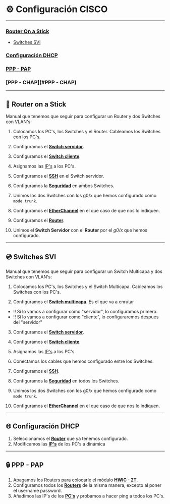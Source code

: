 # ⚙️ Configuración CISCO
---

### [Router On a Stick](#router-on-a-stick)
- [Switches SVI](#switches-svi)
### [Configuración DHCP](#Configuración-DHCP)
### [PPP - PAP](#PPP---PAP)
### [PPP - CHAP](#PPP - CHAP)

---
## 🛜 Router on a Stick

Manual que tenemos que seguir para configurar un Router y dos Switches con VLAN's:

1. Colocamos los PC's, los Switches y el Router. Cableamos los Switches con los PC's.

2. Configuramos el **[Switch servidor](servidor.md)**.

3. Configuramos el **[Switch cliente](cliente.md)**.

4. Asignamos las [IP's](ips.md) a los PC's.

5. Configuramos el **[SSH](ssh.md)** en el Switch servidor.

6. Configuramos la **[Seguridad](seguridad.md)** en ambos Switches.

7. Unimos los dos Switches con los g0/x que hemos configurado como `mode trunk`.

8. Configuramos el **[EtherChannel](etherchannel.md)** en el que caso de que nos lo indiquen.

9. Configuramos el **[Router](router.md)**.

10. Unimos el **Switch Servidor** con el **Router** por el *g0/x* que hemos configurado.

---
## 💿 Switches SVI

Manual que tenemos que seguir para configurar un Switch Multicapa y dos Switches con VLAN's:

1. Colocamos los PC's, los Switches y el Switch Multicapa. Cableamos los Switches con los PC's.

2. Configuramos el **[Switch multicapa](multicapasvi.md)**. Es el que va a enrutar 
  - ‼️ Si lo vamos a configurar como "servidor", lo configuramos primero.
  - ‼️ Si lo vamos a configurar como "cliente", lo configuraremos despues del "servidor"

3. Configuramos el **[Switch servidor](servidorsvi.md)**.

4. Configuramos el **[Switch cliente](clientesvi.md)**.

5. Asignamos las [IP's](ips.md) a los PC's.

6. Conectamos los cables que hemos configurado entre los Switches.

7. Configuramos el **[SSH](sshsvi.md)**.

8. Configuramos la **[Seguridad](seguridadsvi.md)** en todos los Switches.

9. Unimos los dos Switches con los g0/x que hemos configurado como `mode trunk`.

10. Configuramos el **[EtherChannel](etherchannelsvi.md)** en el que caso de que nos lo indiquen.
---

## 🌐 Configuración DHCP

1. Seleccionamos el **[Router](routerdhcp.md)** que ya tenemos configurado.
2. Modificamos las **[IP's](ipdhcp.md)** de los PC's a dinámica
---

## 🔒 PPP - PAP

1. Apagamos los Routers para colocarle el módulo **[HWIC - 2T](hwic2t.md)**.
2. Configuramos todos los **[Routers](routerpap.md)** de la misma manera, excepto al poner el username password.
3. Añadimos las IP's de los **[PC's](ips_pcs.md)** y probamos a hacer ping a todos los PC's.
